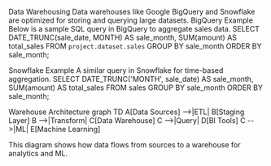 Data Warehousing
Data warehouses like Google BigQuery and Snowflake are optimized for storing and querying large datasets.
BigQuery Example
Below is a sample SQL query in BigQuery to aggregate sales data.
SELECT
  DATE_TRUNC(sale_date, MONTH) AS sale_month,
  SUM(amount) AS total_sales
FROM
  `project.dataset.sales`
GROUP BY
  sale_month
ORDER BY
  sale_month;

Snowflake Example
A similar query in Snowflake for time-based aggregation.
SELECT
  DATE_TRUNC('MONTH', sale_date) AS sale_month,
  SUM(amount) AS total_sales
FROM
  sales
GROUP BY
  sale_month
ORDER BY
  sale_month;

Warehouse Architecture
graph TD
    A[Data Sources] -->|ETL| B[Staging Layer]
    B -->|Transform| C[Data Warehouse]
    C -->|Query| D[BI Tools]
    C -->|ML| E[Machine Learning]

This diagram shows how data flows from sources to a warehouse for analytics and ML.